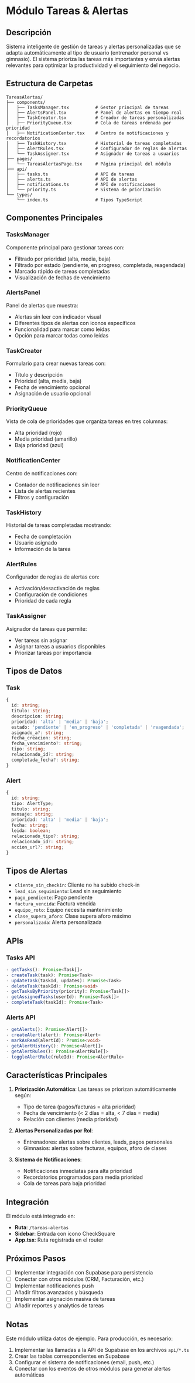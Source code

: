 # Módulo Tareas & Alertas

## Descripción
Sistema inteligente de gestión de tareas y alertas personalizadas que se adapta automáticamente al tipo de usuario (entrenador personal vs gimnasio). El sistema prioriza las tareas más importantes y envía alertas relevantes para optimizar la productividad y el seguimiento del negocio.

## Estructura de Carpetas

```
TareasAlertas/
├── components/
│   ├── TasksManager.tsx          # Gestor principal de tareas
│   ├── AlertsPanel.tsx           # Panel de alertas en tiempo real
│   ├── TaskCreator.tsx           # Creador de tareas personalizadas
│   ├── PriorityQueue.tsx         # Cola de tareas ordenada por prioridad
│   ├── NotificationCenter.tsx    # Centro de notificaciones y recordatorios
│   ├── TaskHistory.tsx           # Historial de tareas completadas
│   ├── AlertRules.tsx            # Configurador de reglas de alertas
│   └── TaskAssigner.tsx          # Asignador de tareas a usuarios
├── pages/
│   └── TareasAlertasPage.tsx     # Página principal del módulo
├── api/
│   ├── tasks.ts                  # API de tareas
│   ├── alerts.ts                 # API de alertas
│   ├── notifications.ts          # API de notificaciones
│   └── priority.ts               # Sistema de priorización
└── types/
    └── index.ts                  # Tipos TypeScript

```

## Componentes Principales

### TasksManager
Componente principal para gestionar tareas con:
- Filtrado por prioridad (alta, media, baja)
- Filtrado por estado (pendiente, en progreso, completada, reagendada)
- Marcado rápido de tareas completadas
- Visualización de fechas de vencimiento

### AlertsPanel
Panel de alertas que muestra:
- Alertas sin leer con indicador visual
- Diferentes tipos de alertas con iconos específicos
- Funcionalidad para marcar como leídas
- Opción para marcar todas como leídas

### TaskCreator
Formulario para crear nuevas tareas con:
- Título y descripción
- Prioridad (alta, media, baja)
- Fecha de vencimiento opcional
- Asignación de usuario opcional

### PriorityQueue
Vista de cola de prioridades que organiza tareas en tres columnas:
- Alta prioridad (rojo)
- Media prioridad (amarillo)
- Baja prioridad (azul)

### NotificationCenter
Centro de notificaciones con:
- Contador de notificaciones sin leer
- Lista de alertas recientes
- Filtros y configuración

### TaskHistory
Historial de tareas completadas mostrando:
- Fecha de completación
- Usuario asignado
- Información de la tarea

### AlertRules
Configurador de reglas de alertas con:
- Activación/desactivación de reglas
- Configuración de condiciones
- Prioridad de cada regla

### TaskAssigner
Asignador de tareas que permite:
- Ver tareas sin asignar
- Asignar tareas a usuarios disponibles
- Priorizar tareas por importancia

## Tipos de Datos

### Task
```typescript
{
  id: string;
  titulo: string;
  descripcion: string;
  prioridad: 'alta' | 'media' | 'baja';
  estado: 'pendiente' | 'en_progreso' | 'completada' | 'reagendada';
  asignado_a?: string;
  fecha_creacion: string;
  fecha_vencimiento?: string;
  tipo: string;
  relacionado_id?: string;
  completada_fecha?: string;
}
```

### Alert
```typescript
{
  id: string;
  tipo: AlertType;
  titulo: string;
  mensaje: string;
  prioridad: 'alta' | 'media' | 'baja';
  fecha: string;
  leida: boolean;
  relacionado_tipo?: string;
  relacionado_id?: string;
  accion_url?: string;
}
```

## Tipos de Alertas

- `cliente_sin_checkin`: Cliente no ha subido check-in
- `lead_sin_seguimiento`: Lead sin seguimiento
- `pago_pendiente`: Pago pendiente
- `factura_vencida`: Factura vencida
- `equipo_roto`: Equipo necesita mantenimiento
- `clase_supera_aforo`: Clase supera aforo máximo
- `personalizada`: Alerta personalizada

## APIs

### Tasks API
```typescript
- getTasks(): Promise<Task[]>
- createTask(task): Promise<Task>
- updateTask(taskId, updates): Promise<Task>
- deleteTask(taskId): Promise<void>
- getTasksByPriority(priority): Promise<Task[]>
- getAssignedTasks(userId): Promise<Task[]>
- completeTask(taskId): Promise<Task>
```

### Alerts API
```typescript
- getAlerts(): Promise<Alert[]>
- createAlert(alert): Promise<Alert>
- markAsRead(alertId): Promise<void>
- getAlertHistory(): Promise<Alert[]>
- getAlertRules(): Promise<AlertRule[]>
- toggleAlertRule(ruleId): Promise<AlertRule>
```

## Características Principales

1. **Priorización Automática**: Las tareas se priorizan automáticamente según:
   - Tipo de tarea (pagos/facturas = alta prioridad)
   - Fecha de vencimiento (< 2 días = alta, < 7 días = media)
   - Relación con clientes (media prioridad)

2. **Alertas Personalizadas por Rol**:
   - Entrenadores: alertas sobre clientes, leads, pagos personales
   - Gimnasios: alertas sobre facturas, equipos, aforo de clases

3. **Sistema de Notificaciones**:
   - Notificaciones inmediatas para alta prioridad
   - Recordatorios programados para media prioridad
   - Cola de tareas para baja prioridad

## Integración

El módulo está integrado en:
- **Ruta**: `/tareas-alertas`
- **Sidebar**: Entrada con icono CheckSquare
- **App.tsx**: Ruta registrada en el router

## Próximos Pasos

- [ ] Implementar integración con Supabase para persistencia
- [ ] Conectar con otros módulos (CRM, Facturación, etc.)
- [ ] Implementar notificaciones push
- [ ] Añadir filtros avanzados y búsqueda
- [ ] Implementar asignación masiva de tareas
- [ ] Añadir reportes y analytics de tareas

## Notas

Este módulo utiliza datos de ejemplo. Para producción, es necesario:
1. Implementar las llamadas a la API de Supabase en los archivos `api/*.ts`
2. Crear las tablas correspondientes en Supabase
3. Configurar el sistema de notificaciones (email, push, etc.)
4. Conectar con los eventos de otros módulos para generar alertas automáticas

